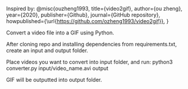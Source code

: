 Inspired by:
@misc{ouzheng1993,
  title={video2gif},
  author={ou zheng},
  year={2020},
  publisher={Github},
  journal={GitHub repository},
  howpublished={\url{https://github.com/ozheng1993/video2gif}},
}

Convert a video file into a GIF using Python.

After cloning repo and installing dependencies from requirements.txt, create an input and output folder.

Place videos you want to convert into input folder, and run:
python3 converter.py input/video_name.avi output

GIF will be outputted into output folder.
